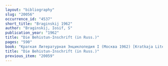 ```yaml
---
layout: "bibliography"
slug: "20056"
occurrence_id: "4537"
short_title: "Braginskij 1962"
author: "Braginskij, Iosif, S"
publication_year: "1962"
title: "Die Behistun-Inschrift (in Russ.)"
pages: "590"
book: "Краткая Литературная Энциклопедия I (Москва 1962) [Kratkaja Literaturnaja Ènciklopedija I (Moskva 1962)]"
title: "Die Behistun-Inschrift (in Russ.)"
previous_item: "20059"
---
```

